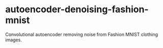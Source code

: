 # autoencoder-denoising-fashion-mnist
 Convolutional autoencoder removing noise from Fashion MNIST clothing images.
